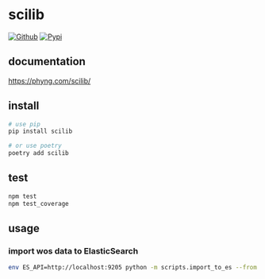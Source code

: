 
# scilib

[![Github](https://github.com/phyng/scilib/workflows/test/badge.svg)](https://github.com/phyng/scilib/actions) [![Pypi](https://img.shields.io/pypi/v/scilib.svg?style=flat&label=PyPI)](https://pypi.org/project/scilib/)

## documentation

https://phyng.com/scilib/

## install

```bash
# use pip
pip install scilib

# or use poetry
poetry add scilib
```

## test

```bash
npm test
npm test_coverage
```

## usage

### import wos data to ElasticSearch

```bash
env ES_API=http://localhost:9205 python -m scripts.import_to_es --from /path/to/wos_data/ --index wos
```
